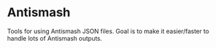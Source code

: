 # Antismash

Tools for using Antismash JSON files. Goal is to make it easier/faster to handle lots of Antismash outputs.

